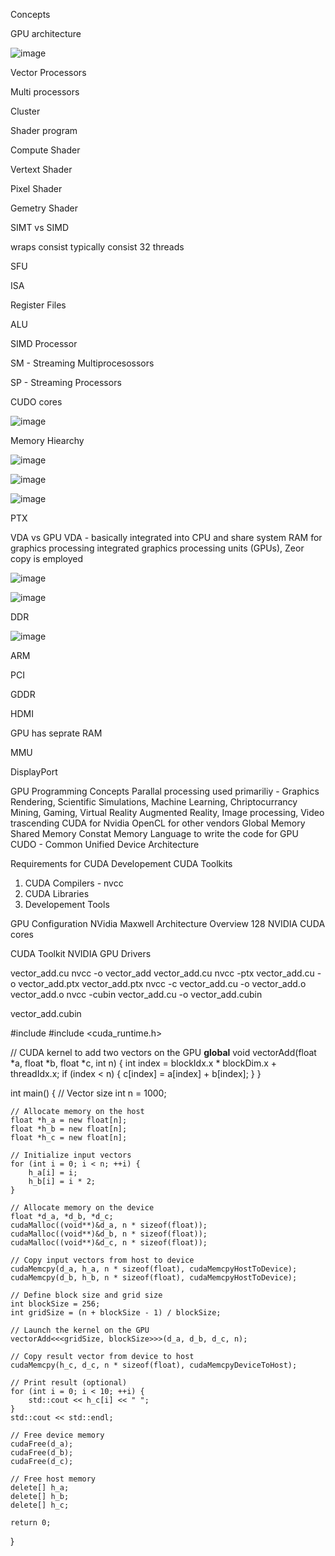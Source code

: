 Concepts 

GPU architecture 

![image](https://github.com/SomJagdale/GPU-Programming/assets/97079268/30788d4f-d9c6-42c4-88d8-ae683f603ee8)

Vector Processors

Multi processors 

Cluster 

Shader program

Compute Shader 

Vertext Shader

Pixel Shader 

Gemetry Shader 

SIMT vs SIMD

wraps consist typically consist 32 threads

SFU

ISA

Register Files

ALU

SIMD Processor

SM - Streaming Multiprocesossors

SP - Streaming Processors 

CUDO cores 

![image](https://github.com/SomJagdale/GPU-Programming/assets/97079268/f0b0770b-7bde-47bc-8430-a438fe64c3d2)


Memory Hiearchy 

![image](https://github.com/SomJagdale/GPU-Programming/assets/97079268/a13bbe51-dba7-4a08-9d6a-fa89c3da486b)


![image](https://github.com/SomJagdale/GPU-Programming/assets/97079268/62995fd4-08b5-411e-892b-9c08c610188a)


![image](https://github.com/SomJagdale/GPU-Programming/assets/97079268/d3177390-4552-4959-915a-9c29e68158a9)


PTX

VDA vs GPU
VDA - basically integrated into CPU and share system RAM for graphics processing 
integrated graphics processing units (GPUs), Zeor copy is employed

![image](https://github.com/SomJagdale/GPU-Programming/assets/97079268/72a03eeb-7783-4551-97b6-dacc5925e1b5)

![image](https://github.com/SomJagdale/GPU-Programming/assets/97079268/508dd235-2ff7-4df0-b065-3ae08ae93e98)

DDR

![image](https://github.com/SomJagdale/GPU-Programming/assets/97079268/93418cdb-2a21-4230-847c-0f341b80d448)


ARM 

PCI

GDDR

HDMI

GPU has seprate RAM

MMU

DisplayPort


GPU Programming Concepts
Parallal processing used primariliy - Graphics Rendering, Scientific Simulations, Machine Learning, Chriptocurrancy Mining, Gaming, Virtual Reality
					Augmented Reality, Image processing, Video trascending 
CUDA for Nvidia
OpenCL for other vendors
Global Memory
Shared Memory 
Constat Memory
Language to write the code for GPU
CUDO - Common Unified Device Architecture

Requirements for CUDA Developement 
CUDA Toolkits
 1. CUDA Compilers - nvcc
 2. CUDA Libraries 
 3. Developement Tools

GPU Configuration
NVidia Maxwell Architecture Overview
128 NVIDIA CUDA cores

CUDA Toolkit
NVIDIA GPU Drivers

vector_add.cu
nvcc -o vector_add vector_add.cu
nvcc -ptx vector_add.cu -o vector_add.ptx
vector_add.ptx
nvcc -c vector_add.cu -o vector_add.o
vector_add.o
nvcc -cubin vector_add.cu -o vector_add.cubin

vector_add.cubin

#include <iostream>
#include <cuda_runtime.h>

// CUDA kernel to add two vectors on the GPU
__global__ void vectorAdd(float *a, float *b, float *c, int n) {
    int index = blockIdx.x * blockDim.x + threadIdx.x;
    if (index < n) {
        c[index] = a[index] + b[index];
    }
}

int main() {
    // Vector size
    int n = 1000;

    // Allocate memory on the host
    float *h_a = new float[n];
    float *h_b = new float[n];
    float *h_c = new float[n];

    // Initialize input vectors
    for (int i = 0; i < n; ++i) {
        h_a[i] = i;
        h_b[i] = i * 2;
    }

    // Allocate memory on the device
    float *d_a, *d_b, *d_c;
    cudaMalloc((void**)&d_a, n * sizeof(float));
    cudaMalloc((void**)&d_b, n * sizeof(float));
    cudaMalloc((void**)&d_c, n * sizeof(float));

    // Copy input vectors from host to device
    cudaMemcpy(d_a, h_a, n * sizeof(float), cudaMemcpyHostToDevice);
    cudaMemcpy(d_b, h_b, n * sizeof(float), cudaMemcpyHostToDevice);

    // Define block size and grid size
    int blockSize = 256;
    int gridSize = (n + blockSize - 1) / blockSize;

    // Launch the kernel on the GPU
    vectorAdd<<<gridSize, blockSize>>>(d_a, d_b, d_c, n);

    // Copy result vector from device to host
    cudaMemcpy(h_c, d_c, n * sizeof(float), cudaMemcpyDeviceToHost);

    // Print result (optional)
    for (int i = 0; i < 10; ++i) {
        std::cout << h_c[i] << " ";
    }
    std::cout << std::endl;

    // Free device memory
    cudaFree(d_a);
    cudaFree(d_b);
    cudaFree(d_c);

    // Free host memory
    delete[] h_a;
    delete[] h_b;
    delete[] h_c;

    return 0;
}



